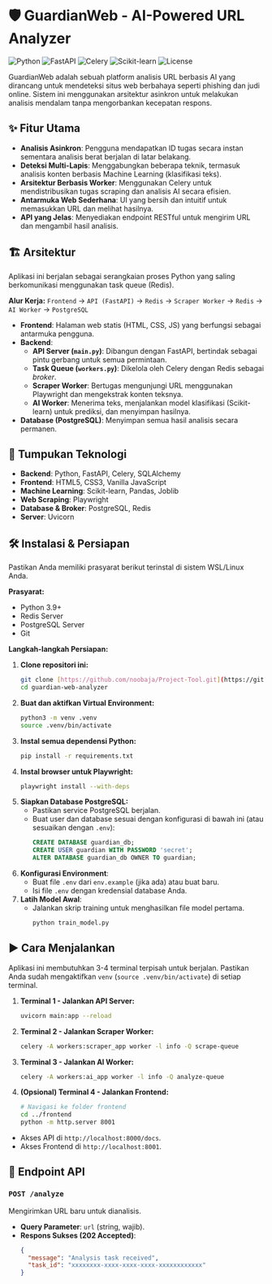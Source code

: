 # 🛡️ GuardianWeb - AI-Powered URL Analyzer

![Python](https://img.shields.io/badge/Python-3.9%2B-blue?style=for-the-badge&logo=python)
![FastAPI](https://img.shields.io/badge/FastAPI-0.116-green?style=for-the-badge&logo=fastapi)
![Celery](https://img.shields.io/badge/Celery-5.x-orange?style=for-the-badge&logo=celery)
![Scikit-learn](https://img.shields.io/badge/Scikit--learn-1.x-blueviolet?style=for-the-badge&logo=scikit-learn)
![License](https://img.shields.io/badge/License-MIT-brightgreen?style=for-the-badge)

GuardianWeb adalah sebuah platform analisis URL berbasis AI yang dirancang untuk mendeteksi situs web berbahaya seperti phishing dan judi online. Sistem ini menggunakan arsitektur asinkron untuk melakukan analisis mendalam tanpa mengorbankan kecepatan respons.

## ✨ Fitur Utama
- **Analisis Asinkron**: Pengguna mendapatkan ID tugas secara instan sementara analisis berat berjalan di latar belakang.
- **Deteksi Multi-Lapis**: Menggabungkan beberapa teknik, termasuk analisis konten berbasis Machine Learning (klasifikasi teks).
- **Arsitektur Berbasis Worker**: Menggunakan Celery untuk mendistribusikan tugas scraping dan analisis AI secara efisien.
- **Antarmuka Web Sederhana**: UI yang bersih dan intuitif untuk memasukkan URL dan melihat hasilnya.
- **API yang Jelas**: Menyediakan endpoint RESTful untuk mengirim URL dan mengambil hasil analisis.

## 🏗️ Arsitektur
Aplikasi ini berjalan sebagai serangkaian proses Python yang saling berkomunikasi menggunakan task queue (Redis).

**Alur Kerja:**
`Frontend` -> `API (FastAPI)` -> `Redis` -> `Scraper Worker` -> `Redis` -> `AI Worker` -> `PostgreSQL`

- **Frontend**: Halaman web statis (HTML, CSS, JS) yang berfungsi sebagai antarmuka pengguna.
- **Backend**:
    - **API Server (`main.py`)**: Dibangun dengan FastAPI, bertindak sebagai pintu gerbang untuk semua permintaan.
    - **Task Queue (`workers.py`)**: Dikelola oleh Celery dengan Redis sebagai *broker*.
    - **Scraper Worker**: Bertugas mengunjungi URL menggunakan Playwright dan mengekstrak konten teksnya.
    - **AI Worker**: Menerima teks, menjalankan model klasifikasi (Scikit-learn) untuk prediksi, dan menyimpan hasilnya.
- **Database (PostgreSQL)**: Menyimpan semua hasil analisis secara permanen.

## 🚀 Tumpukan Teknologi
- **Backend**: Python, FastAPI, Celery, SQLAlchemy
- **Frontend**: HTML5, CSS3, Vanilla JavaScript
- **Machine Learning**: Scikit-learn, Pandas, Joblib
- **Web Scraping**: Playwright
- **Database & Broker**: PostgreSQL, Redis
- **Server**: Uvicorn

## 🛠️ Instalasi & Persiapan

Pastikan Anda memiliki prasyarat berikut terinstal di sistem WSL/Linux Anda.

**Prasyarat:**
- Python 3.9+
- Redis Server
- PostgreSQL Server
- Git

**Langkah-langkah Persiapan:**
1.  **Clone repositori ini:**
    ```bash
    git clone [https://github.com/noobaja/Project-Tool.git](https://github.com/noobaja/Project-Tool.git)
    cd guardian-web-analyzer
    ```
2.  **Buat dan aktifkan Virtual Environment:**
    ```bash
    python3 -m venv .venv
    source .venv/bin/activate
    ```
3.  **Instal semua dependensi Python:**
    ```bash
    pip install -r requirements.txt
    ```
4.  **Instal browser untuk Playwright:**
    ```bash
    playwright install --with-deps
    ```
5.  **Siapkan Database PostgreSQL:**
    - Pastikan service PostgreSQL berjalan.
    - Buat user dan database sesuai dengan konfigurasi di bawah ini (atau sesuaikan dengan `.env`):
      ```sql
      CREATE DATABASE guardian_db;
      CREATE USER guardian WITH PASSWORD 'secret';
      ALTER DATABASE guardian_db OWNER TO guardian;
      ```
6.  **Konfigurasi Environment**:
    - Buat file `.env` dari `env.example` (jika ada) atau buat baru.
    - Isi file `.env` dengan kredensial database Anda.
7.  **Latih Model Awal**:
    - Jalankan skrip training untuk menghasilkan file model pertama.
      ```bash
      python train_model.py
      ```

## ▶️ Cara Menjalankan
Aplikasi ini membutuhkan 3-4 terminal terpisah untuk berjalan. Pastikan Anda sudah mengaktifkan `venv` (`source .venv/bin/activate`) di setiap terminal.

1.  **Terminal 1 - Jalankan API Server:**
    ```bash
    uvicorn main:app --reload
    ```
2.  **Terminal 2 - Jalankan Scraper Worker:**
    ```bash
    celery -A workers:scraper_app worker -l info -Q scrape-queue
    ```
3.  **Terminal 3 - Jalankan AI Worker:**
    ```bash
    celery -A workers:ai_app worker -l info -Q analyze-queue
    ```
4.  **(Opsional) Terminal 4 - Jalankan Frontend:**
    ```bash
    # Navigasi ke folder frontend
    cd ../frontend
    python -m http.server 8001
    ```
- Akses API di `http://localhost:8000/docs`.
- Akses Frontend di `http://localhost:8001`.

## 📖 Endpoint API

### `POST /analyze`
Mengirimkan URL baru untuk dianalisis.
- **Query Parameter**: `url` (string, wajib).
- **Respons Sukses (202 Accepted)**:
  ```json
  {
    "message": "Analysis task received",
    "task_id": "xxxxxxxx-xxxx-xxxx-xxxx-xxxxxxxxxxxx"
  }
